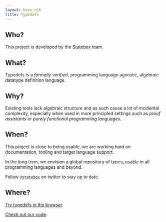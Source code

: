 ```yaml
---
layout: base.njk
title: Typedefs
---
```


## Who?

This project is developed by the [Statebox](https://statebox.org) team.

## What?

Typedefs is a *formally verified*, programming language agnostic, algebraic datatype definition language.

## Why?

Existing tools lack algebraic structure and as such cause a lot of incidental complexity, especially when used in more principled settings such as *proof assistants* or *purely functional programming languages*.

## When?

This project is close to being usable, we are working hard on documentation, tooling and target language support.

In the long term, we envision a global repository of types, usable in all programming languages and beyond.

Follow [`@statebox`](https://twitter.com/statebox) on twitter to stay up to date.

## Where?

[Try typedefs in the browser](https://try-typedefs.netlify.com).

[Check out our code](https://github.com/typedefs).